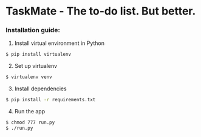 # TaskMate - The to-do list. But better.

### Installation guide:

1. Install virtual environment in Python
```bash
$ pip install virtualenv
```

2. Set up virtualenv
```bash
$ virtualenv venv
```

3. Install dependencies
```bash
$ pip install -r requirements.txt
```

4. Run the app
```bash
$ chmod 777 run.py
$ ./run.py
```